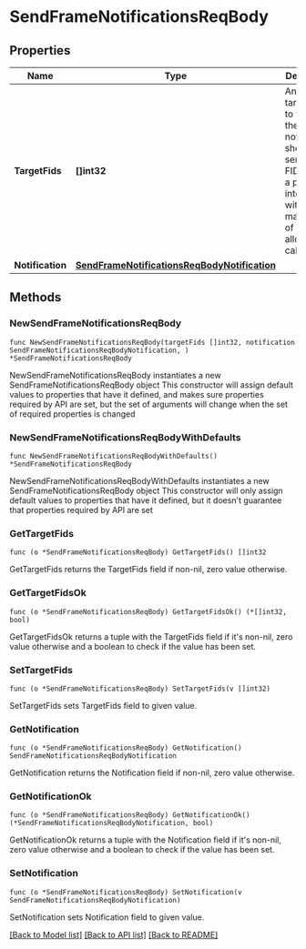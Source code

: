 # SendFrameNotificationsReqBody

## Properties

Name | Type | Description | Notes
------------ | ------------- | ------------- | -------------
**TargetFids** | **[]int32** | An array of target FIDs to whom the notifications should be sent. Each FID must be a positive integer, with a maximum of 100 FIDs allowed per call. | 
**Notification** | [**SendFrameNotificationsReqBodyNotification**](SendFrameNotificationsReqBodyNotification.md) |  | 

## Methods

### NewSendFrameNotificationsReqBody

`func NewSendFrameNotificationsReqBody(targetFids []int32, notification SendFrameNotificationsReqBodyNotification, ) *SendFrameNotificationsReqBody`

NewSendFrameNotificationsReqBody instantiates a new SendFrameNotificationsReqBody object
This constructor will assign default values to properties that have it defined,
and makes sure properties required by API are set, but the set of arguments
will change when the set of required properties is changed

### NewSendFrameNotificationsReqBodyWithDefaults

`func NewSendFrameNotificationsReqBodyWithDefaults() *SendFrameNotificationsReqBody`

NewSendFrameNotificationsReqBodyWithDefaults instantiates a new SendFrameNotificationsReqBody object
This constructor will only assign default values to properties that have it defined,
but it doesn't guarantee that properties required by API are set

### GetTargetFids

`func (o *SendFrameNotificationsReqBody) GetTargetFids() []int32`

GetTargetFids returns the TargetFids field if non-nil, zero value otherwise.

### GetTargetFidsOk

`func (o *SendFrameNotificationsReqBody) GetTargetFidsOk() (*[]int32, bool)`

GetTargetFidsOk returns a tuple with the TargetFids field if it's non-nil, zero value otherwise
and a boolean to check if the value has been set.

### SetTargetFids

`func (o *SendFrameNotificationsReqBody) SetTargetFids(v []int32)`

SetTargetFids sets TargetFids field to given value.


### GetNotification

`func (o *SendFrameNotificationsReqBody) GetNotification() SendFrameNotificationsReqBodyNotification`

GetNotification returns the Notification field if non-nil, zero value otherwise.

### GetNotificationOk

`func (o *SendFrameNotificationsReqBody) GetNotificationOk() (*SendFrameNotificationsReqBodyNotification, bool)`

GetNotificationOk returns a tuple with the Notification field if it's non-nil, zero value otherwise
and a boolean to check if the value has been set.

### SetNotification

`func (o *SendFrameNotificationsReqBody) SetNotification(v SendFrameNotificationsReqBodyNotification)`

SetNotification sets Notification field to given value.



[[Back to Model list]](../README.md#documentation-for-models) [[Back to API list]](../README.md#documentation-for-api-endpoints) [[Back to README]](../README.md)


